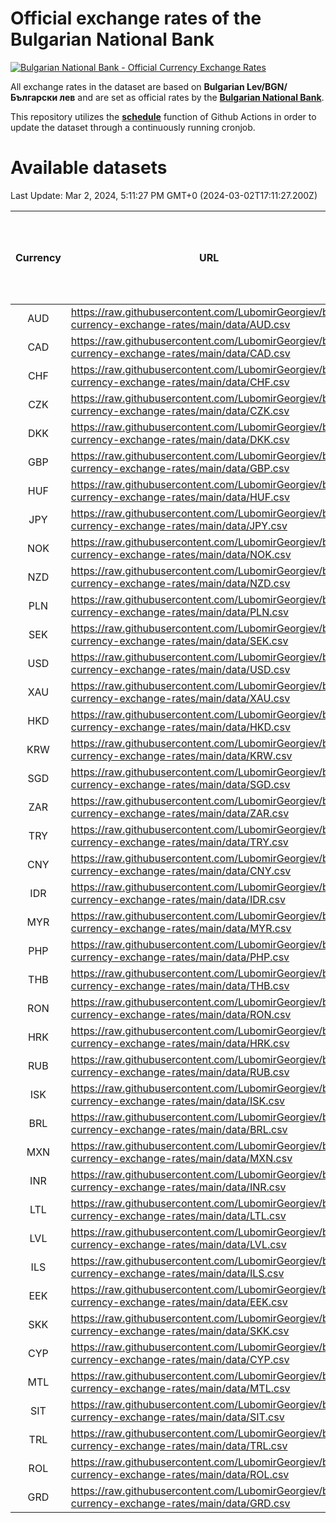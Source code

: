# Official exchange rates of the Bulgarian National Bank

[![Bulgarian National Bank - Official Currency Exchange Rates](https://github.com/LubomirGeorgiev/bnb-currency-exchange-rates/actions/workflows/update-rates.yml/badge.svg?branch=main)](https://github.com/LubomirGeorgiev/bnb-currency-exchange-rates/actions/workflows/update-rates.yml)

All exchange rates in the dataset are based on **Bulgarian Lev/BGN/Български лев** and are set as official rates by the [**Bulgarian National Bank**](https://www.bnb.bg/Statistics/StExternalSector/StExchangeRates/StERForeignCurrencies/index.htm?toLang=_EN).

This repository utilizes the [**schedule**](https://docs.github.com/en/actions/reference/events-that-trigger-workflows) function of Github Actions in order to update the dataset through a continuously running cronjob.

# Available datasets

<!-- START LINKS (DO NOT EVER FU*ING DELETE THIS COMMENT FOR THE LOVE OF YOUR LIFE!!! IF YOU ARE CURIOS HOW IT WORKS, YOU CAN HAVE A LOOK AT ./src/updateReadme.ts) -->

Last Update: Mar 2, 2024, 5:11:27 PM GMT+0 (2024-03-02T17:11:27.200Z)

| Currency | URL                                                                                             | Number of records | Number of missing days that were filled in |
| :------: | ----------------------------------------------------------------------------------------------- | :---------------: | :----------------------------------------: |
|   AUD    | https://raw.githubusercontent.com/LubomirGeorgiev/bnb-currency-exchange-rates/main/data/AUD.csv |       8554        |                    2648                    |
|   CAD    | https://raw.githubusercontent.com/LubomirGeorgiev/bnb-currency-exchange-rates/main/data/CAD.csv |       8554        |                    2648                    |
|   CHF    | https://raw.githubusercontent.com/LubomirGeorgiev/bnb-currency-exchange-rates/main/data/CHF.csv |       8554        |                    2648                    |
|   CZK    | https://raw.githubusercontent.com/LubomirGeorgiev/bnb-currency-exchange-rates/main/data/CZK.csv |       8554        |                    2648                    |
|   DKK    | https://raw.githubusercontent.com/LubomirGeorgiev/bnb-currency-exchange-rates/main/data/DKK.csv |       8554        |                    2648                    |
|   GBP    | https://raw.githubusercontent.com/LubomirGeorgiev/bnb-currency-exchange-rates/main/data/GBP.csv |       8554        |                    2648                    |
|   HUF    | https://raw.githubusercontent.com/LubomirGeorgiev/bnb-currency-exchange-rates/main/data/HUF.csv |       8554        |                    2648                    |
|   JPY    | https://raw.githubusercontent.com/LubomirGeorgiev/bnb-currency-exchange-rates/main/data/JPY.csv |       8554        |                    2648                    |
|   NOK    | https://raw.githubusercontent.com/LubomirGeorgiev/bnb-currency-exchange-rates/main/data/NOK.csv |       8554        |                    2648                    |
|   NZD    | https://raw.githubusercontent.com/LubomirGeorgiev/bnb-currency-exchange-rates/main/data/NZD.csv |       8554        |                    2648                    |
|   PLN    | https://raw.githubusercontent.com/LubomirGeorgiev/bnb-currency-exchange-rates/main/data/PLN.csv |       8554        |                    2648                    |
|   SEK    | https://raw.githubusercontent.com/LubomirGeorgiev/bnb-currency-exchange-rates/main/data/SEK.csv |       8554        |                    2648                    |
|   USD    | https://raw.githubusercontent.com/LubomirGeorgiev/bnb-currency-exchange-rates/main/data/USD.csv |       8554        |                    2648                    |
|   XAU    | https://raw.githubusercontent.com/LubomirGeorgiev/bnb-currency-exchange-rates/main/data/XAU.csv |       8554        |                    2650                    |
|   HKD    | https://raw.githubusercontent.com/LubomirGeorgiev/bnb-currency-exchange-rates/main/data/HKD.csv |       8252        |                    2557                    |
|   KRW    | https://raw.githubusercontent.com/LubomirGeorgiev/bnb-currency-exchange-rates/main/data/KRW.csv |       8252        |                    2557                    |
|   SGD    | https://raw.githubusercontent.com/LubomirGeorgiev/bnb-currency-exchange-rates/main/data/SGD.csv |       8252        |                    2557                    |
|   ZAR    | https://raw.githubusercontent.com/LubomirGeorgiev/bnb-currency-exchange-rates/main/data/ZAR.csv |       8252        |                    2557                    |
|   TRY    | https://raw.githubusercontent.com/LubomirGeorgiev/bnb-currency-exchange-rates/main/data/TRY.csv |       6734        |                    2087                    |
|   CNY    | https://raw.githubusercontent.com/LubomirGeorgiev/bnb-currency-exchange-rates/main/data/CNY.csv |       6614        |                    2051                    |
|   IDR    | https://raw.githubusercontent.com/LubomirGeorgiev/bnb-currency-exchange-rates/main/data/IDR.csv |       6614        |                    2051                    |
|   MYR    | https://raw.githubusercontent.com/LubomirGeorgiev/bnb-currency-exchange-rates/main/data/MYR.csv |       6614        |                    2051                    |
|   PHP    | https://raw.githubusercontent.com/LubomirGeorgiev/bnb-currency-exchange-rates/main/data/PHP.csv |       6614        |                    2051                    |
|   THB    | https://raw.githubusercontent.com/LubomirGeorgiev/bnb-currency-exchange-rates/main/data/THB.csv |       6614        |                    2051                    |
|   RON    | https://raw.githubusercontent.com/LubomirGeorgiev/bnb-currency-exchange-rates/main/data/RON.csv |       6555        |                    2033                    |
|   HRK    | https://raw.githubusercontent.com/LubomirGeorgiev/bnb-currency-exchange-rates/main/data/HRK.csv |       6187        |                    1916                    |
|   RUB    | https://raw.githubusercontent.com/LubomirGeorgiev/bnb-currency-exchange-rates/main/data/RUB.csv |       5885        |                    1821                    |
|   ISK    | https://raw.githubusercontent.com/LubomirGeorgiev/bnb-currency-exchange-rates/main/data/ISK.csv |       5794        |                    1801                    |
|   BRL    | https://raw.githubusercontent.com/LubomirGeorgiev/bnb-currency-exchange-rates/main/data/BRL.csv |       5644        |                    1754                    |
|   MXN    | https://raw.githubusercontent.com/LubomirGeorgiev/bnb-currency-exchange-rates/main/data/MXN.csv |       5644        |                    1754                    |
|   INR    | https://raw.githubusercontent.com/LubomirGeorgiev/bnb-currency-exchange-rates/main/data/INR.csv |       5277        |                    1640                    |
|   LTL    | https://raw.githubusercontent.com/LubomirGeorgiev/bnb-currency-exchange-rates/main/data/LTL.csv |       4913        |                    1507                    |
|   LVL    | https://raw.githubusercontent.com/LubomirGeorgiev/bnb-currency-exchange-rates/main/data/LVL.csv |       4550        |                    1395                    |
|   ILS    | https://raw.githubusercontent.com/LubomirGeorgiev/bnb-currency-exchange-rates/main/data/ILS.csv |       4549        |                    1417                    |
|   EEK    | https://raw.githubusercontent.com/LubomirGeorgiev/bnb-currency-exchange-rates/main/data/EEK.csv |       4002        |                    1228                    |
|   SKK    | https://raw.githubusercontent.com/LubomirGeorgiev/bnb-currency-exchange-rates/main/data/SKK.csv |       2970        |                    912                     |
|   CYP    | https://raw.githubusercontent.com/LubomirGeorgiev/bnb-currency-exchange-rates/main/data/CYP.csv |       2906        |                    890                     |
|   MTL    | https://raw.githubusercontent.com/LubomirGeorgiev/bnb-currency-exchange-rates/main/data/MTL.csv |       2604        |                    799                     |
|   SIT    | https://raw.githubusercontent.com/LubomirGeorgiev/bnb-currency-exchange-rates/main/data/SIT.csv |       2542        |                    778                     |
|   TRL    | https://raw.githubusercontent.com/LubomirGeorgiev/bnb-currency-exchange-rates/main/data/TRL.csv |       1818        |                    559                     |
|   ROL    | https://raw.githubusercontent.com/LubomirGeorgiev/bnb-currency-exchange-rates/main/data/ROL.csv |       1697        |                    524                     |
|   GRD    | https://raw.githubusercontent.com/LubomirGeorgiev/bnb-currency-exchange-rates/main/data/GRD.csv |        361        |                    109                     |

<!-- END LINKS (DO NOT EVER FU*ING DELETE THIS COMMENT FOR THE LOVE OF YOUR LIFE!!! IF YOU ARE CURIOS HOW IT WORKS, YOU CAN HAVE A LOOK AT ./src/updateReadme.ts) -->
